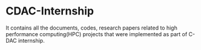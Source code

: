# CDAC-Internship
It contains all the documents, codes, research papers related to high performance  computing(HPC)  projects  that were implemented as part of C-DAC internship.
